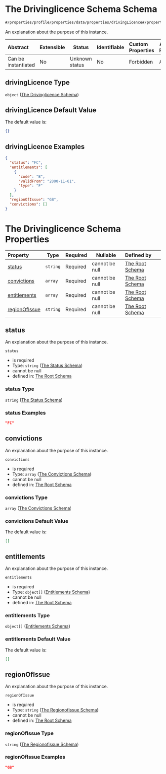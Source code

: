 # The Drivinglicence Schema Schema

```txt
#/properties/profile/properties/data/properties/drivingLicence#/properties/profile/properties/data/properties/drivingLicence
```

An explanation about the purpose of this instance.


| Abstract            | Extensible | Status         | Identifiable | Custom Properties | Additional Properties | Access Restrictions | Defined In                                                                                       |
| :------------------ | ---------- | -------------- | ------------ | :---------------- | --------------------- | ------------------- | ------------------------------------------------------------------------------------------------ |
| Can be instantiated | No         | Unknown status | No           | Forbidden         | Allowed               | none                | [policy_transaction.schema.json\*](../out/policy_transaction.schema.json "open original schema") |

## drivingLicence Type

`object` ([The Drivinglicence Schema](policy_transaction-properties-the-profile-schema-properties-the-data-schema-properties-the-drivinglicence-schema.md))

## drivingLicence Default Value

The default value is:

```json
{}
```

## drivingLicence Examples

```json
{
  "status": "FC",
  "entitlements": [
    {
      "code": "B",
      "validFrom": "2000-11-01",
      "type": "F"
    }
  ],
  "regionOfIssue": "GB",
  "convictions": []
}
```

# The Drivinglicence Schema Properties

| Property                        | Type     | Required | Nullable       | Defined by                                                                                                                                                                                                                                                                                                                                                   |
| :------------------------------ | -------- | -------- | -------------- | :----------------------------------------------------------------------------------------------------------------------------------------------------------------------------------------------------------------------------------------------------------------------------------------------------------------------------------------------------------- |
| [status](#status)               | `string` | Required | cannot be null | [The Root Schema](policy_transaction-properties-the-profile-schema-properties-the-data-schema-properties-the-drivinglicence-schema-properties-the-status-schema.md "\#/properties/profile/properties/data/properties/drivingLicence/properties/status#/properties/profile/properties/data/properties/drivingLicence/properties/status")                      |
| [convictions](#convictions)     | `array`  | Required | cannot be null | [The Root Schema](policy_transaction-properties-the-profile-schema-properties-the-data-schema-properties-the-drivinglicence-schema-properties-the-convictions-schema.md "\#/properties/profile/properties/data/properties/drivingLicence/properties/convictions#/properties/profile/properties/data/properties/drivingLicence/properties/convictions")       |
| [entitlements](#entitlements)   | `array`  | Required | cannot be null | [The Root Schema](policy_transaction-properties-the-profile-schema-properties-the-data-schema-properties-the-drivinglicence-schema-properties-the-entitlements-schema.md "\#/properties/profile/properties/data/properties/drivingLicence/properties/entitlements#/properties/profile/properties/data/properties/drivingLicence/properties/entitlements")    |
| [regionOfIssue](#regionOfIssue) | `string` | Required | cannot be null | [The Root Schema](policy_transaction-properties-the-profile-schema-properties-the-data-schema-properties-the-drivinglicence-schema-properties-the-regionofissue-schema.md "\#/properties/profile/properties/data/properties/drivingLicence/properties/regionOfIssue#/properties/profile/properties/data/properties/drivingLicence/properties/regionOfIssue") |

## status

An explanation about the purpose of this instance.


`status`

-   is required
-   Type: `string` ([The Status Schema](policy_transaction-properties-the-profile-schema-properties-the-data-schema-properties-the-drivinglicence-schema-properties-the-status-schema.md))
-   cannot be null
-   defined in: [The Root Schema](policy_transaction-properties-the-profile-schema-properties-the-data-schema-properties-the-drivinglicence-schema-properties-the-status-schema.md "\#/properties/profile/properties/data/properties/drivingLicence/properties/status#/properties/profile/properties/data/properties/drivingLicence/properties/status")

### status Type

`string` ([The Status Schema](policy_transaction-properties-the-profile-schema-properties-the-data-schema-properties-the-drivinglicence-schema-properties-the-status-schema.md))

### status Examples

```json
"FC"
```

## convictions

An explanation about the purpose of this instance.


`convictions`

-   is required
-   Type: `array` ([The Convictions Schema](policy_transaction-properties-the-profile-schema-properties-the-data-schema-properties-the-drivinglicence-schema-properties-the-convictions-schema.md))
-   cannot be null
-   defined in: [The Root Schema](policy_transaction-properties-the-profile-schema-properties-the-data-schema-properties-the-drivinglicence-schema-properties-the-convictions-schema.md "\#/properties/profile/properties/data/properties/drivingLicence/properties/convictions#/properties/profile/properties/data/properties/drivingLicence/properties/convictions")

### convictions Type

`array` ([The Convictions Schema](policy_transaction-properties-the-profile-schema-properties-the-data-schema-properties-the-drivinglicence-schema-properties-the-convictions-schema.md))

### convictions Default Value

The default value is:

```json
[]
```

## entitlements

An explanation about the purpose of this instance.


`entitlements`

-   is required
-   Type: `object[]` ([Entitlements Schema](policy_transaction-properties-the-profile-schema-properties-the-data-schema-properties-the-drivinglicence-schema-properties-the-entitlements-schema-entitlements-schema.md))
-   cannot be null
-   defined in: [The Root Schema](policy_transaction-properties-the-profile-schema-properties-the-data-schema-properties-the-drivinglicence-schema-properties-the-entitlements-schema.md "\#/properties/profile/properties/data/properties/drivingLicence/properties/entitlements#/properties/profile/properties/data/properties/drivingLicence/properties/entitlements")

### entitlements Type

`object[]` ([Entitlements Schema](policy_transaction-properties-the-profile-schema-properties-the-data-schema-properties-the-drivinglicence-schema-properties-the-entitlements-schema-entitlements-schema.md))

### entitlements Default Value

The default value is:

```json
[]
```

## regionOfIssue

An explanation about the purpose of this instance.


`regionOfIssue`

-   is required
-   Type: `string` ([The Regionofissue Schema](policy_transaction-properties-the-profile-schema-properties-the-data-schema-properties-the-drivinglicence-schema-properties-the-regionofissue-schema.md))
-   cannot be null
-   defined in: [The Root Schema](policy_transaction-properties-the-profile-schema-properties-the-data-schema-properties-the-drivinglicence-schema-properties-the-regionofissue-schema.md "\#/properties/profile/properties/data/properties/drivingLicence/properties/regionOfIssue#/properties/profile/properties/data/properties/drivingLicence/properties/regionOfIssue")

### regionOfIssue Type

`string` ([The Regionofissue Schema](policy_transaction-properties-the-profile-schema-properties-the-data-schema-properties-the-drivinglicence-schema-properties-the-regionofissue-schema.md))

### regionOfIssue Examples

```json
"GB"
```
